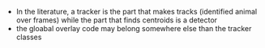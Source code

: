 - In the literature, a tracker is the part that makes tracks (identified animal over frames)
while the part that finds centroids is a detector
- the gloabal overlay code may belong somewhere else than the tracker classes 